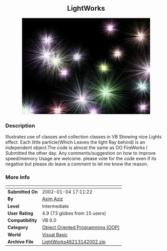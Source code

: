 ﻿<div align="center">

## LightWorks

<img src="PIC200214645337370.jpg">
</div>

### Description

Illustrates use of classes and collection classes in VB Showing nice Lights effect. Each little particle(Which Leaves the light Ray behind) is an independent object.The code is almost the same as OO FireWorks I Submitted the other day. Any comments/suggestion on how to improve speed/memory Usage are welcome. please vote for the code even if its negative but please do leave a comment to let me know the reason.
 
### More Info
 


<span>             |<span>
---                |---
**Submitted On**   |2002-01-04 17:11:22
**By**             |[Asim Aziz](https://github.com/Planet-Source-Code/PSCIndex/blob/master/ByAuthor/asim-aziz.md)
**Level**          |Intermediate
**User Rating**    |4.9 (73 globes from 15 users)
**Compatibility**  |VB 6\.0
**Category**       |[Object Oriented Programming \(OOP\)](https://github.com/Planet-Source-Code/PSCIndex/blob/master/ByCategory/object-oriented-programming-oop__1-47.md)
**World**          |[Visual Basic](https://github.com/Planet-Source-Code/PSCIndex/blob/master/ByWorld/visual-basic.md)
**Archive File**   |[LightWorks46213142002\.zip](https://github.com/Planet-Source-Code/asim-aziz-lightworks__1-30371/archive/master.zip)








